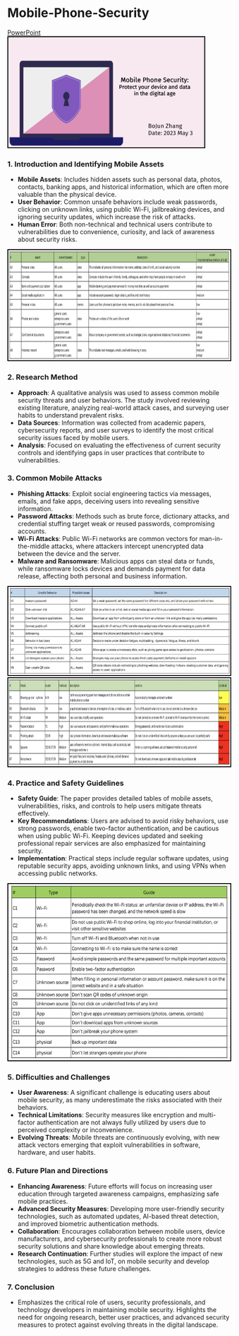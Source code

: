 # Mobile-Phone-Security
[PowerPoint](https://github.com/bojunz/Mobile-Phone-Security/blob/main/IS464_pre_Bojun.pptx) <br>
<a href="https://github.com/bojunz/Mobile-Phone-Security/blob/main/IS464_pre_Bojun.pptx" target="_blank">
    <img src="https://github.com/bojunz/Mobile-Phone-Security/blob/main/ppt_homepage.png" alt="Demo Login Page GIF" style="border: 2px solid black; max-width: 100%; height: 250px;">
</a>

### 1. Introduction and Identifying Mobile Assets
- **Mobile Assets**: Includes hidden assets such as personal data, photos, contacts, banking apps, and historical information, which are often more valuable than the physical device.
- **User Behavior**: Common unsafe behaviors include weak passwords, clicking on unknown links, using public Wi-Fi, jailbreaking devices, and ignoring security updates, which increase the risk of attacks.
- **Human Error**: Both non-technical and technical users contribute to vulnerabilities due to convenience, curiosity, and lack of awareness about security risks.
<img src="https://github.com/bojunz/Mobile-Phone-Security/blob/main/Asset.png" alt="Demo Login Page GIF" style="border: 2px solid black; max-width: 100%; height: 250px;">

### 2. Research Method
- **Approach**: A qualitative analysis was used to assess common mobile security threats and user behaviors. The study involved reviewing existing literature, analyzing real-world attack cases, and surveying user habits to understand prevalent risks.
- **Data Sources**: Information was collected from academic papers, cybersecurity reports, and user surveys to identify the most critical security issues faced by mobile users.
- **Analysis**: Focused on evaluating the effectiveness of current security controls and identifying gaps in user practices that contribute to vulnerabilities.


### 3. Common Mobile Attacks
- **Phishing Attacks**: Exploit social engineering tactics via messages, emails, and fake apps, deceiving users into revealing sensitive information.
- **Password Attacks**: Methods such as brute force, dictionary attacks, and credential stuffing target weak or reused passwords, compromising accounts.
- **Wi-Fi Attacks**: Public Wi-Fi networks are common vectors for man-in-the-middle attacks, where attackers intercept unencrypted data between the device and the server.
- **Malware and Ransomware**: Malicious apps can steal data or funds, while ransomware locks devices and demands payment for data release, affecting both personal and business information.
<img src="https://github.com/bojunz/Mobile-Phone-Security/blob/main/vulnerability.png" alt="Demo Login Page GIF" style="border: 2px solid black; max-width: 100%; height: 200px;">
<img src="https://github.com/bojunz/Mobile-Phone-Security/blob/main/Risk.png" alt="Demo Login Page GIF" style="border: 2px solid black; max-width: 100%; height: 200px;">

### 4. Practice and Safety Guidelines
- **Safety Guide**: The paper provides detailed tables of mobile assets, vulnerabilities, risks, and controls to help users mitigate threats effectively.
- **Key Recommendations**: Users are advised to avoid risky behaviors, use strong passwords, enable two-factor authentication, and be cautious when using public Wi-Fi. Keeping devices updated and seeking professional repair services are also emphasized for maintaining security.
- **Implementation**: Practical steps include regular software updates, using reputable security apps, avoiding unknown links, and using VPNs when accessing public networks.
<img src="https://github.com/bojunz/Mobile-Phone-Security/blob/main/countermeasure.png" alt="Demo Login Page GIF" style="border: 2px solid black; max-width: 100%; height: 400px;">

### 5. Difficulties and Challenges
- **User Awareness**: A significant challenge is educating users about mobile security, as many underestimate the risks associated with their behaviors.
- **Technical Limitations**: Security measures like encryption and multi-factor authentication are not always fully utilized by users due to perceived complexity or inconvenience.
- **Evolving Threats**: Mobile threats are continuously evolving, with new attack vectors emerging that exploit vulnerabilities in software, hardware, and user habits.

### 6. Future Plan and Directions
- **Enhancing Awareness**: Future efforts will focus on increasing user education through targeted awareness campaigns, emphasizing safe mobile practices.
- **Advanced Security Measures**: Developing more user-friendly security technologies, such as automated updates, AI-based threat detection, and improved biometric authentication methods.
- **Collaboration**: Encourages collaboration between mobile users, device manufacturers, and cybersecurity professionals to create more robust security solutions and share knowledge about emerging threats.
- **Research Continuation**: Further studies will explore the impact of new technologies, such as 5G and IoT, on mobile security and develop strategies to address these future challenges.

### 7. Conclusion
- Emphasizes the critical role of users, security professionals, and technology developers in maintaining mobile security. Highlights the need for ongoing research, better user practices, and advanced security measures to protect against evolving threats in the digital landscape.
